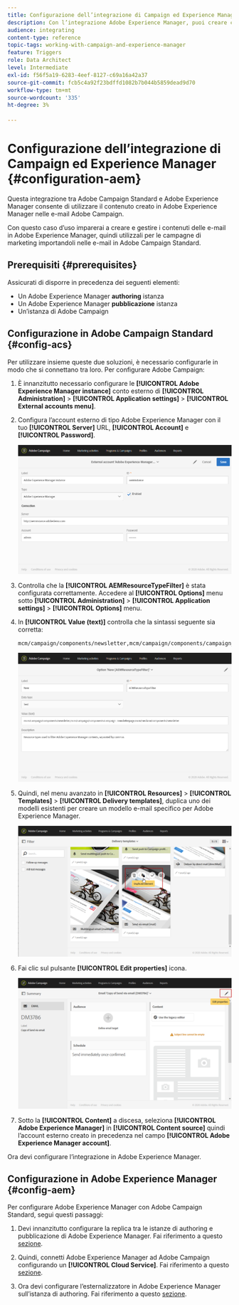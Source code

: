 ```yaml
---
title: Configurazione dell’integrazione di Campaign ed Experience Manager
description: Con l’integrazione Adobe Experience Manager, puoi creare contenuti direttamente in AEM e utilizzarli successivamente in Adobe Campaign.
audience: integrating
content-type: reference
topic-tags: working-with-campaign-and-experience-manager
feature: Triggers
role: Data Architect
level: Intermediate
exl-id: f56f5a19-6283-4eef-8127-c69a16a42a37
source-git-commit: fcb5c4a92f23bdffd1082b7b044b5859dead9d70
workflow-type: tm+mt
source-wordcount: '335'
ht-degree: 3%

---
```


# Configurazione dell’integrazione di Campaign ed Experience Manager {#configuration-aem}

Questa integrazione tra Adobe Campaign Standard e Adobe Experience Manager consente di utilizzare il contenuto creato in Adobe Experience Manager nelle e-mail Adobe Campaign.

Con questo caso d’uso imparerai a creare e gestire i contenuti delle e-mail in Adobe Experience Manager, quindi utilizzali per le campagne di marketing importandoli nelle e-mail in Adobe Campaign Standard.

## Prerequisiti {#prerequisites}

Assicurati di disporre in precedenza dei seguenti elementi:

* Un Adobe Experience Manager **authoring** istanza
* Un Adobe Experience Manager **pubblicazione** istanza
* Un’istanza di Adobe Campaign

## Configurazione in Adobe Campaign Standard {#config-acs}

Per utilizzare insieme queste due soluzioni, è necessario configurarle in modo che si connettano tra loro.
Per configurare Adobe Campaign:

1. È innanzitutto necessario configurare le **[!UICONTROL Adobe Experience Manager instance]** conto esterno di **[!UICONTROL Administration]** > **[!UICONTROL Application settings]** > **[!UICONTROL External accounts menu]**.

1. Configura l’account esterno di tipo Adobe Experience Manager con il tuo **[!UICONTROL Server]** URL, **[!UICONTROL Account]** e **[!UICONTROL Password]**.

   ![](assets/aem_1.png)

1. Controlla che la **[!UICONTROL AEMResourceTypeFilter]** è stata configurata correttamente. Accedere al **[!UICONTROL Options]** menu sotto **[!UICONTROL Administration]** > **[!UICONTROL Application settings]** > **[!UICONTROL Options]** menu.

1. In **[!UICONTROL Value (text)]** controlla che la sintassi seguente sia corretta:

   ```
   mcm/campaign/components/newsletter,mcm/campaign/components/campaign_newsletterpage,mcm/neolane/components/newsletter
   ```

   ![](assets/aem_2.png)

1. Quindi, nel menu avanzato in **[!UICONTROL Resources]** > **[!UICONTROL Templates]** > **[!UICONTROL Delivery templates]**, duplica uno dei modelli esistenti per creare un modello e-mail specifico per Adobe Experience Manager.

   ![](assets/aem_3.png)

1. Fai clic sul pulsante **[!UICONTROL Edit properties]** icona.

   ![](assets/aem_4.png)

1. Sotto la **[!UICONTROL Content]** a discesa, seleziona **[!UICONTROL Adobe Experience Manager]** in **[!UICONTROL Content source]** quindi l’account esterno creato in precedenza nel campo **[!UICONTROL Adobe Experience Manager account]**.

Ora devi configurare l’integrazione in Adobe Experience Manager.

## Configurazione in Adobe Experience Manager {#config-aem}

Per configurare Adobe Experience Manager con Adobe Campaign Standard, segui questi passaggi:

1. Devi innanzitutto configurare la replica tra le istanze di authoring e pubblicazione di Adobe Experience Manager. Fai riferimento a questo [sezione](https://experienceleague.adobe.com/docs/experience-manager-65/administering/integration/campaignstandard.html#configuring-adobe-experience-manager).

1. Quindi, connetti Adobe Experience Manager ad Adobe Campaign configurando un **[!UICONTROL Cloud Service]**. Fai riferimento a questo [sezione](https://experienceleague.adobe.com/docs/experience-manager-65/administering/integration/campaignstandard.html#connecting-aem-to-adobe-campaign).

1. Ora devi configurare l’esternalizzatore in Adobe Experience Manager sull’istanza di authoring. Fai riferimento a questo [sezione](https://experienceleague.adobe.com/docs/experience-manager-65/administering/integration/campaignstandard.html#configuring-the-externalizer).
